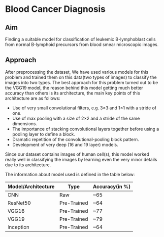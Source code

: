 # Blood Cancer Diagnosis

## Aim

Finding a suitable model for classification of leukemic B-lymphoblast cells from normal B-lymphoid precursors from blood smear microscopic images.

## Approach

After preprocessing the dataset, We have used various models for this problem and trained them on this data(two types of images) to classify the images into two types. The best approach for this problem turned out to be the VGG19 model, the reason behind this model getting much better accuracy than others is its architecture, the main key points of this architecture are as follows: 

*    Use of very small convolutional filters, e.g. 3×3 and 1×1 with a stride of one.
*    Use of max pooling with a size of 2×2 and a stride of the same dimensions.
*    The importance of stacking convolutional layers together before using a pooling layer to define a block.
*    Dramatic repetition of the convolutional-pooling block pattern.
*    Development of very deep (16 and 19 layer) models.

Since our dataset contains images of human cell(s), this model worked really well in classifying the images by learning even the very minor details due to its architecture.

The information about model used is defined in the table below:

| Model/Architecture | Type | Accuracy(in %) |
| --- | --- | --- |
| CNN | Raw | ~65 |
| ResNet50 | Pre-Trained | ~64 |
| VGG16 | Pre-Trained | ~77 |
| VGG19 | Pre-Trained | ~79 |
| Inception | Pre-Trained | ~64 |
